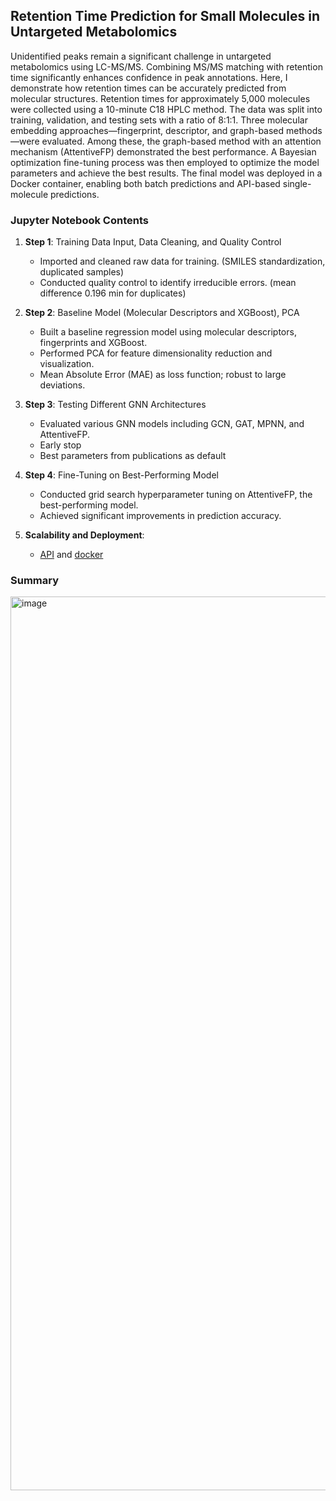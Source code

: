 ## Retention Time Prediction for Small Molecules in Untargeted Metabolomics

Unidentified peaks remain a significant challenge in untargeted metabolomics using LC-MS/MS. Combining MS/MS matching with retention time significantly enhances confidence in peak annotations. Here, I demonstrate how retention times can be accurately predicted from molecular structures.
Retention times for approximately 5,000 molecules were collected using a 10-minute C18 HPLC method. The data was split into training, validation, and testing sets with a ratio of 8:1:1. Three molecular embedding approaches—fingerprint, descriptor, and graph-based methods—were evaluated. Among these, the graph-based method with an attention mechanism (AttentiveFP) demonstrated the best performance. A Bayesian optimization fine-tuning process was then employed to optimize the model parameters and achieve the best results. The final model was deployed in a Docker container, enabling both batch predictions and API-based single-molecule predictions.

### Jupyter Notebook Contents

1. **Step 1**: Training Data Input, Data Cleaning, and Quality Control  
   - Imported and cleaned raw data for training. (SMILES standardization, duplicated samples)
   - Conducted quality control to identify irreducible errors. (mean difference 0.196 min for duplicates)

2. **Step 2**: Baseline Model (Molecular Descriptors and XGBoost), PCA  
   - Built a baseline regression model using molecular descriptors, fingerprints and XGBoost.
   - Performed PCA for feature dimensionality reduction and visualization.
   - Mean Absolute Error (MAE) as loss function; robust to large deviations.

3. **Step 3**: Testing Different GNN Architectures  
   - Evaluated various GNN models including GCN, GAT, MPNN, and AttentiveFP.
   - Early stop
   - Best parameters from publications as default
   

4. **Step 4**: Fine-Tuning on Best-Performing Model  
   - Conducted grid search hyperparameter tuning on AttentiveFP, the best-performing model.
   - Achieved significant improvements in prediction accuracy.

5. **Scalability and Deployment**:  
   - [API](./GNN_api) and [docker](./GNN_docker)

### Summary
<img width="1430" alt="image" src="https://user-images.githubusercontent.com/30486093/186263575-c5e24ea6-3182-43e6-b0d0-ef3d106f2c41.png">